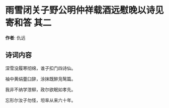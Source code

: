 # 雨雪闭关子野公明仲祥载酒远慰晚以诗见寄和答  其二

**作者**: 仇远

## 诗词内容

深雪没履寒彻绵，谁子扣门四诗仙。

袖中黄绢虀臼辞，涂抹既醉凫鹥篇。

我非不纳学泄柳，政尔欲眠如孝先。

忘形尔汝子勿怪，坦率从来六十年。

